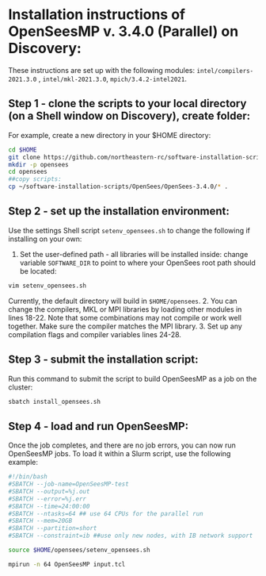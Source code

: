 # Installation instructions of OpenSeesMP v. 3.4.0 (Parallel) on Discovery:
These instructions are set up with the following modules: `intel/compilers-2021.3.0` , `intel/mkl-2021.3.0`, `mpich/3.4.2-intel2021`.

## Step 1 - clone the scripts to your local directory (on a Shell window on Discovery), create folder:
For example, create a new directory in your $HOME directory:
```bash
cd $HOME
git clone https://github.com/northeastern-rc/software-installation-scripts.git
mkdir -p opensees
cd opensees
##copy scripts:
cp ~/software-installation-scripts/OpenSees/OpenSees-3.4.0/* .
```

## Step 2 - set up the installation environment: 
Use the settings Shell script `setenv_opensees.sh` to change the following if installing on your own:
1. Set the user-defined path - all libraries will be installed inside: change variable `SOFTWARE_DIR` to point to where your OpenSees root path should be located:
```bash
vim setenv_opensees.sh
```
Currently, the default directory will build in `$HOME/opensees`.
2. You can change the compilers, MKL or MPI libraries by loading other modules in lines 18-22. Note that some combinations may not compile or work well together. Make sure the compiler matches the MPI library.
3. Set up any compilation flags and compiler variables lines 24-28.

## Step 3 - submit the installation script:
Run this command to submit the script to build OpenSeesMP as a job on the cluster:
```bash
sbatch install_opensees.sh
```

## Step 4 - load and run OpenSeesMP:
Once the job completes, and there are no job errors, you can now run OpenSeesMP jobs.
To load it within a Slurm script, use the following example:

```bash
#!/bin/bash
#SBATCH --job-name=OpenSeesMP-test
#SBATCH --output=%j.out
#SBATCH --error=%j.err
#SBATCH --time=24:00:00
#SBATCH --ntasks=64 ## use 64 CPUs for the parallel run
#SBATCH --mem=20GB
#SBATCH --partition=short
#SBATCH --constraint=ib ##use only new nodes, with IB network support

source $HOME/opensees/setenv_opensees.sh

mpirun -n 64 OpenSeesMP input.tcl
```

